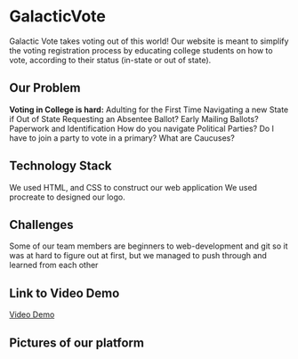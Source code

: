 # GalacticVote
Galactic Vote takes voting out of this world! Our website is meant to simplify the voting registration process by educating college students on how to vote, according to their status (in-state or out of state). 
##  Our Problem
**Voting in College is hard:**
Adulting for the First Time
Navigating a new State if Out of State
Requesting an Absentee Ballot?
Early Mailing Ballots?
Paperwork and Identification
How do you navigate Political Parties?
Do I have to join a party to vote in a primary?
What are Caucuses?
## Technology Stack 
We used HTML, and CSS to construct our web application
We used procreate to designed our logo.
## Challenges 
Some of our team members are beginners to web-development and git so it was at hard to figure out at first, but we managed to push through and learned from each other

## Link to Video Demo

[Video Demo](https://drive.google.com/file/d/1OB7eBgoBYzh9NMGizovuN3-T745SKH92/view?usp=sharing)


## Pictures of our platform






